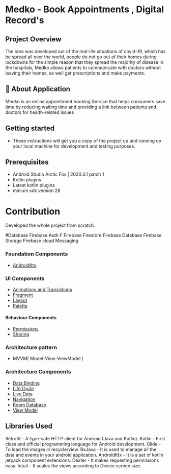 # Medko - Book Appointments , Digital Record's

## Project Overview 
The idea was developed out of the real-life situations of covid-19, which has be spread all over the world, people do not go out of their homes during lockdowns for the simple reason that they spread the majority of disease in the hospitals, Medko allows patients to communicate with doctors without leaving their homes, as well get prescriptions and make payments.

## 🚀 About Application
Medko is an online appointment booking Service that helps consumers save time by reducing waiting time and providing a link between patients and doctors for health-related issues

## Getting started
- These instructions will get you a copy of the project up and running on your local machine for development and testing purposes.

## Prerequisites
- Android Studio Arctic Fox | 2020.3.1 patch 1
- Kotlin plugins
- Latest kotlin plugins
- minium sdk version 28

# Contribution
Developed the whole project from scratch.

#Database
Firebase Auth F
Firebase Firestore
Firebase Database
Firebase Storage
Firebase cloud Messaging

### Foundation Components
- [AndroidKtx](https://developer.android.com/jetpack/androidx)

### UI Components
- [Animations and Transistions](https://developer.android.com/training/animation)
- [Fragment](https://developer.android.com/guide/fragments)
- [Layout](https://developer.android.com/guide/topics/ui/declaring-layout)
- [Palette](https://developer.android.com/reference/androidx/palette/graphics/Palette)

#### Behaviour Components
- [Permissions](https://developer.android.com/guide/topics/permissions/overview)
- [Sharing](https://developer.android.com/training/secure-file-sharing)

### Architecture pattern
- MVVM( Model-View-ViewModel )

### Architecture Components
- [Data Binding](https://developer.android.com/topic/libraries/data-binding)
- [Life Cycle](https://developer.android.com/topic/libraries/architecture/lifecycle)
- [Live Data](https://developer.android.com/topic/libraries/architecture/livedata)
- [Navigation](https://developer.android.com/guide/navigation/navigation-principles)
- [Room Database](https://developer.android.com/training/data-storage/room)
- [View Model](https://developer.android.com/topic/libraries/architecture/viewmodel)

## Libraries Used
Retrofit - A type-safe HTTP client for Android (Java and Kotlin).
Kotlin - First class and official programming language for Android development.
Glide - To load the images in recyclerview.
RxJava - It is used to manage all the data and events in your android application.
AndroidKtx - It is a set of kotlin jetpack component extensions.
Dexter - It makes requesting permissions easy.
Intuit - It scales the views according to Device screen size.
